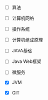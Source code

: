 - [ ] 算法

- [ ] 计算机网络

- [ ] 操作系统

- [ ] 计算机组成原理

- [ ] JAVA基础

- [ ] Java Web框架

- [ ] 微服务

- [x] JVM

- [x] GIT

  